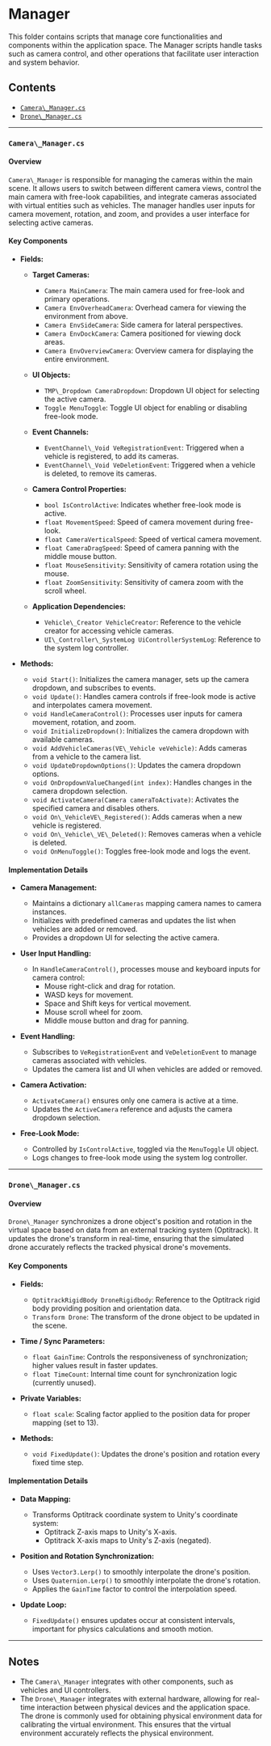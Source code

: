 # Manager

This folder contains scripts that manage core functionalities and components within the application space. The Manager scripts handle tasks such as camera control, and other operations that facilitate user interaction and system behavior.

## Contents

- [`Camera\_Manager.cs`](#camera\_managercs)
- [`Drone\_Manager.cs`](#drone\_managercs)

---

### `Camera\_Manager.cs`

#### Overview

`Camera\_Manager` is responsible for managing the cameras within the main scene. It allows users to switch between different camera views, control the main camera with free-look capabilities, and integrate cameras associated with virtual entities such as vehicles. The manager handles user inputs for camera movement, rotation, and zoom, and provides a user interface for selecting active cameras.

#### Key Components

- **Fields:**

  - **Target Cameras:**
    - `Camera MainCamera`: The main camera used for free-look and primary operations.
    - `Camera EnvOverheadCamera`: Overhead camera for viewing the environment from above.
    - `Camera EnvSideCamera`: Side camera for lateral perspectives.
    - `Camera EnvDockCamera`: Camera positioned for viewing dock areas.
    - `Camera EnvOverviewCamera`: Overview camera for displaying the entire environment.

  - **UI Objects:**
    - `TMP\_Dropdown CameraDropdown`: Dropdown UI object for selecting the active camera.
    - `Toggle MenuToggle`: Toggle UI object for enabling or disabling free-look mode.

  - **Event Channels:**
    - `EventChannel\_Void VeRegistrationEvent`: Triggered when a vehicle is registered, to add its cameras.
    - `EventChannel\_Void VeDeletionEvent`: Triggered when a vehicle is deleted, to remove its cameras.

  - **Camera Control Properties:**
    - `bool IsControlActive`: Indicates whether free-look mode is active.
    - `float MovementSpeed`: Speed of camera movement during free-look.
    - `float CameraVerticalSpeed`: Speed of vertical camera movement.
    - `float CameraDragSpeed`: Speed of camera panning with the middle mouse button.
    - `float MouseSensitivity`: Sensitivity of camera rotation using the mouse.
    - `float ZoomSensitivity`: Sensitivity of camera zoom with the scroll wheel.

  - **Application Dependencies:**
    - `Vehicle\_Creator VehicleCreator`: Reference to the vehicle creator for accessing vehicle cameras.
    - `UI\_Controller\_SystemLog UiControllerSystemLog`: Reference to the system log controller.

- **Methods:**

  - `void Start()`: Initializes the camera manager, sets up the camera dropdown, and subscribes to events.
  - `void Update()`: Handles camera controls if free-look mode is active and interpolates camera movement.
  - `void HandleCameraControl()`: Processes user inputs for camera movement, rotation, and zoom.
  - `void InitializeDropdown()`: Initializes the camera dropdown with available cameras.
  - `void AddVehicleCameras(VE\_Vehicle veVehicle)`: Adds cameras from a vehicle to the camera list.
  - `void UpdateDropdownOptions()`: Updates the camera dropdown options.
  - `void OnDropdownValueChanged(int index)`: Handles changes in the camera dropdown selection.
  - `void ActivateCamera(Camera cameraToActivate)`: Activates the specified camera and disables others.
  - `void On\_VehicleVE\_Registered()`: Adds cameras when a new vehicle is registered.
  - `void On\_Vehicle\_VE\_Deleted()`: Removes cameras when a vehicle is deleted.
  - `void OnMenuToggle()`: Toggles free-look mode and logs the event.

#### Implementation Details

- **Camera Management:**

  - Maintains a dictionary `allCameras` mapping camera names to camera instances.
  - Initializes with predefined cameras and updates the list when vehicles are added or removed.
  - Provides a dropdown UI for selecting the active camera.

- **User Input Handling:**

  - In `HandleCameraControl()`, processes mouse and keyboard inputs for camera control:
    - Mouse right-click and drag for rotation.
    - WASD keys for movement.
    - Space and Shift keys for vertical movement.
    - Mouse scroll wheel for zoom.
    - Middle mouse button and drag for panning.

- **Event Handling:**

  - Subscribes to `VeRegistrationEvent` and `VeDeletionEvent` to manage cameras associated with vehicles.
  - Updates the camera list and UI when vehicles are added or removed.

- **Camera Activation:**

  - `ActivateCamera()` ensures only one camera is active at a time.
  - Updates the `ActiveCamera` reference and adjusts the camera dropdown selection.

- **Free-Look Mode:**

  - Controlled by `IsControlActive`, toggled via the `MenuToggle` UI object.
  - Logs changes to free-look mode using the system log controller.

---

### `Drone\_Manager.cs`

#### Overview

`Drone\_Manager` synchronizes a drone object's position and rotation in the virtual space based on data from an external tracking system (Optitrack). It updates the drone's transform in real-time, ensuring that the simulated drone accurately reflects the tracked physical drone's movements.

#### Key Components

- **Fields:**

  - `OptitrackRigidBody DroneRigidbody`: Reference to the Optitrack rigid body providing position and orientation data.
  - `Transform Drone`: The transform of the drone object to be updated in the scene.

- **Time / Sync Parameters:**

  - `float GainTime`: Controls the responsiveness of synchronization; higher values result in faster updates.
  - `float TimeCount`: Internal time count for synchronization logic (currently unused).

- **Private Variables:**

  - `float scale`: Scaling factor applied to the position data for proper mapping (set to 13).

- **Methods:**

  - `void FixedUpdate()`: Updates the drone's position and rotation every fixed time step.

#### Implementation Details

- **Data Mapping:**

  - Transforms Optitrack coordinate system to Unity's coordinate system:
    - Optitrack Z-axis maps to Unity's X-axis.
    - Optitrack X-axis maps to Unity's Z-axis (negated).

- **Position and Rotation Synchronization:**

  - Uses `Vector3.Lerp()` to smoothly interpolate the drone's position.
  - Uses `Quaternion.Lerp()` to smoothly interpolate the drone's rotation.
  - Applies the `GainTime` factor to control the interpolation speed.

- **Update Loop:**

  - `FixedUpdate()` ensures updates occur at consistent intervals, important for physics calculations and smooth motion.

---

## Notes
- The `Camera\_Manager` integrates with other components, such as vehicles and UI controllers.
- The `Drone\_Manager` integrates with external hardware, allowing for real-time interaction between physical devices and the application space. The drone is commonly used for obtaining physical environment data for calibrating the virtual environment. This ensures that the virtual environment accurately reflects the physical environment.


